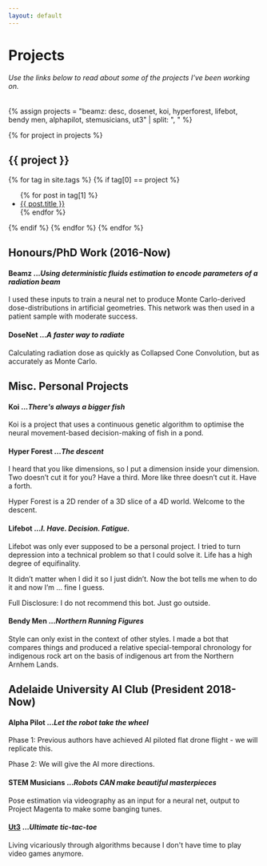 ```yaml
---
layout: default
---
```

<!-- <img class="profile-picture" src="/img/projects.jpg"> -->

# Projects
###### Use the links below to read about some of the projects I've been working on.

{% assign projects =
  "beamz: desc, dosenet, koi, hyperforest, lifebot, bendy men, alphapilot, stemusicians, ut3"
| split: ", " %}

{% for project in projects %}
## {{ project }}
{% for tag in site.tags %}
{% if tag[0] == project %}
<ul>
  {% for post in tag[1] %}
    <li><a href="{{ post.url }}">{{ post.title }}</a></li>
  {% endfor %}
</ul>
{% endif %}
{% endfor %}
{% endfor %}

## Honours/PhD Work (2016-Now)

#### Beamz ...*Using deterministic fluids estimation to encode parameters of a radiation beam*

I used these inputs to train a neural net to produce Monte Carlo-derived dose-distributions in artificial geometries.  This network was then used in a patient sample with moderate success.

#### DoseNet ...*A faster way to radiate*
Calculating radiation dose as quickly as Collapsed Cone Convolution, but as accurately as Monte Carlo.


## Misc. Personal Projects

#### Koi ...*There's always a bigger fish*
Koi is a project that uses a continuous genetic algorithm to optimise the neural movement-based decision-making of fish in a pond.

#### Hyper Forest ...*The descent*
I heard that you like dimensions, so I put a dimension inside your dimension.  Two doesn’t cut it for you?  Have a third.  More like three doesn’t cut it.  Have a forth.  

Hyper Forest is a 2D render of a 3D slice of a 4D world.  Welcome to the descent.

#### Lifebot ...*I. Have. Decision. Fatigue.*
Lifebot was only ever supposed to be a personal project.  I tried to turn depression into a technical problem so that I could solve it.   Life has a high degree of equifinality.  

It didn’t matter when I did it so I just didn’t.  Now the bot tells me when to do it and now I’m … fine I guess.  

Full Disclosure:  I do not recommend this bot.   Just go outside.  

#### Bendy Men ...*Northern Running Figures*
Style can only exist in the context of other styles.  I made a bot that compares things and produced a relative special-temporal chronology for indigenous rock art on the basis of indigenous art from the Northern Arnhem Lands.  


## Adelaide University AI Club \(President 2018-Now)

#### Alpha Pilot ...*Let the robot take the wheel*
Phase 1:  Previous authors have achieved AI piloted flat drone flight - we will replicate this.

Phase 2:  We will give the AI more directions.


#### STEM Musicians ...*Robots CAN make beautiful masterpieces*
Pose estimation via videography as an input for a neural net, output to Project Magenta to make some banging tunes.  

#### [Ut3](https://jameskeal.com.au/2019/06/04/temporal-difference-learning-for-ultimate-tic-tac-toe.html) ...*Ultimate tic-tac-toe*
Living vicariously through algorithms because I don't have time to play video games anymore.  
